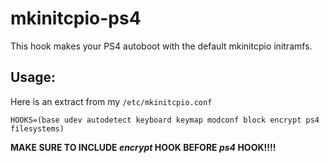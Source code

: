 # mkinitcpio-ps4
This hook makes your PS4 autoboot with the default mkinitcpio initramfs.



## Usage:
Here is an extract from my `/etc/mkinitcpio.conf`
```
HOOKS=(base udev autodetect keyboard keymap modconf block encrypt ps4 filesystems)
```
**MAKE SURE TO INCLUDE *encrypt* HOOK BEFORE *ps4* HOOK!!!!**
